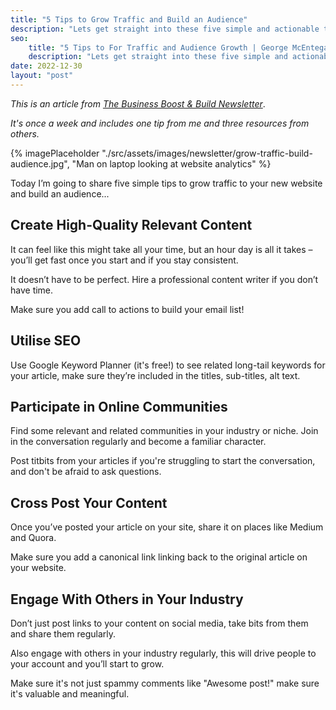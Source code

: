 ```yaml
---
title: "5 Tips to Grow Traffic and Build an Audience"
description: "Lets get straight into these five simple and actionable tips to grow traffic to your new website and build an audience. You don't want to miss these."
seo:
    title: "5 Tips to For Traffic and Audience Growth | George McEntegart"
    description: "Lets get straight into these five simple and actionable tips to grow traffic to your new website and build an audience. You don't want to miss these."
date: 2022-12-30
layout: "post"
---
```


*This is an article from [The Business Boost & Build Newsletter](/newsletter)*. 

*It's once a week and includes one tip from me and three resources from others.*

{% imagePlaceholder "./src/assets/images/newsletter/grow-traffic-build-audience.jpg", "Man on laptop looking at website analytics" %}

Today I’m going to share five simple tips to grow traffic to your new website and build an audience...

## Create High-Quality Relevant Content

It can feel like this might take all your time, but an hour day is all it takes – you’ll get fast once you start and if you stay consistent.

It doesn’t have to be perfect. Hire a professional content writer if you don’t have time.

Make sure you add call to actions to build your email list!

## Utilise SEO

Use Google Keyword Planner (it's free!) to see related long-tail keywords for your article, make sure they’re included in the titles, sub-titles, alt text.

## Participate in Online Communities

Find some relevant and related communities in your industry or niche. Join in the conversation regularly and become a familiar character.

Post titbits from your articles if you're struggling to start the conversation, and don't be afraid to ask questions.

## Cross Post Your Content

Once you’ve posted your article on your site, share it on places like Medium and Quora.

Make sure you add a canonical link linking back to the original article on your website.

## Engage With Others in Your Industry

Don’t just post links to your content on social media, take bits from them and share them regularly.

Also engage with others in your industry regularly, this will drive people to your account and you’ll start to grow.

Make sure it's not just spammy comments like "Awesome post!" make sure it's valuable and meaningful.
